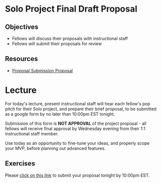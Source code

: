 # Solo Project Final Draft Proposal

## Objectives
* Fellows will discuss their proposals with instructional staff
* Fellows will submit their proposals for review

## Resources
* [Proposal Submission Proposal](https://forms.gle/KWd658ipaWTerMhb8)

# Lecture

For today's lecture, present instructional staff will hear each fellow's pop pitch for their Solo project, and prepare their brief proposal, to be submitted as a google form by no later than 10:00pm EST tonight.

Submission of this form is **NOT APPROVAL** of the project proposal - all fellows will receive final approval by Wednesday evening from their 1:1 instructional staff member.

Use today as an opportunity to fine-tune your ideas, and properly scope your MVP, before planning out advanced features.

## Exercises

Please [click on this link](https://forms.gle/KWd658ipaWTerMhb8) to submit your proposal tonight by 10:00pm EST.
